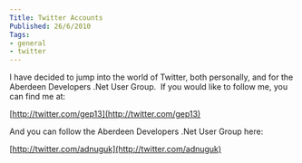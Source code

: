 ```yaml
---
Title: Twitter Accounts
Published: 26/6/2010
Tags:
- general
- twitter
---
```


I have decided to jump into the world of Twitter, both personally, and for the Aberdeen Developers .Net User Group.  If you would like to follow me, you can find me at:

[http://twitter.com/gep13](http://twitter.com/gep13)

And you can follow the Aberdeen Developers .Net User Group here:

[http://twitter.com/adnuguk](http://twitter.com/adnuguk)
